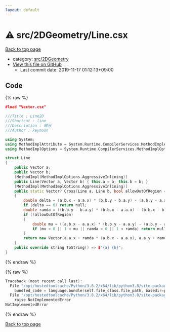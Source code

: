 ```yaml
---
layout: default
---
```


<!-- mathjax config similar to math.stackexchange -->
<script type="text/javascript" async
  src="https://cdnjs.cloudflare.com/ajax/libs/mathjax/2.7.5/MathJax.js?config=TeX-MML-AM_CHTML">
</script>
<script type="text/x-mathjax-config">
  MathJax.Hub.Config({
    TeX: { equationNumbers: { autoNumber: "AMS" }},
    tex2jax: {
      inlineMath: [ ['$','$'] ],
      processEscapes: true
    },
    "HTML-CSS": { matchFontHeight: false },
    displayAlign: "left",
    displayIndent: "2em"
  });
</script>

<script type="text/javascript" src="https://cdnjs.cloudflare.com/ajax/libs/jquery/3.4.1/jquery.min.js"></script>
<script src="https://cdn.jsdelivr.net/npm/jquery-balloon-js@1.1.2/jquery.balloon.min.js" integrity="sha256-ZEYs9VrgAeNuPvs15E39OsyOJaIkXEEt10fzxJ20+2I=" crossorigin="anonymous"></script>
<script type="text/javascript" src="../../../assets/js/copy-button.js"></script>
<link rel="stylesheet" href="../../../assets/css/copy-button.css" />


# :warning: src/2DGeometry/Line.csx

<a href="../../../index.html">Back to top page</a>

* category: <a href="../../../index.html#e523881891a17947848207af929a3b93">src/2DGeometry</a>
* <a href="{{ site.github.repository_url }}/blob/master/src/2DGeometry/Line.csx">View this file on GitHub</a>
    - Last commit date: 2019-11-17 01:12:13+09:00




## Code

<a id="unbundled"></a>
{% raw %}
```cpp
﻿#load "Vector.csx"

///Title : Line2D
///Shortcut : line
///Description : 線分
///Author : keymoon

using System;
using MethodImplAttribute = System.Runtime.CompilerServices.MethodImplAttribute;
using MethodImplOptions = System.Runtime.CompilerServices.MethodImplOptions;

struct Line
{
    public Vector a;
    public Vector b;
    [MethodImpl(MethodImplOptions.AggressiveInlining)]
    public Line(Vector a, Vector b) { this.a = a; this.b = b; }
    [MethodImpl(MethodImplOptions.AggressiveInlining)]
    public static Vector? Cross(Line a, Line b, bool allowOutOfRegion = true)
    {
        double delta = (a.b.x - a.a.x) * (b.b.y - b.a.y) - (a.b.y - a.a.y) * (b.b.x - b.a.x);
        if (delta == 0) return null;
        double ramda = ((b.b.y - b.a.y) * (b.b.x - a.a.x) - (b.b.x - b.a.x) * (b.b.y - a.a.y)) / delta;
        if (!allowOutOfRegion)
        {
            double mu = ((a.b.x - a.a.x) * (b.b.y - a.a.y) - (a.b.y - a.a.y) * (b.b.x - a.a.x)) / delta;
            if (mu < 0 || 1 < mu || ramda < 0 || 1 < ramda) return null;
        }
        return new Vector(a.a.x + ramda * (a.b.x - a.a.x), a.a.y + ramda * (a.b.y - a.a.y));
    }
    public override string ToString() => $"{a} {b}";
}
```
{% endraw %}

<a id="bundled"></a>
{% raw %}
```cpp
Traceback (most recent call last):
  File "/opt/hostedtoolcache/Python/3.8.2/x64/lib/python3.8/site-packages/onlinejudge_verify/docs.py", line 340, in write_contents
    bundled_code = language.bundle(self.file_class.file_path, basedir=pathlib.Path.cwd())
  File "/opt/hostedtoolcache/Python/3.8.2/x64/lib/python3.8/site-packages/onlinejudge_verify/languages/csharpscript.py", line 108, in bundle
    raise NotImplementedError
NotImplementedError

```
{% endraw %}

<a href="../../../index.html">Back to top page</a>

